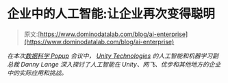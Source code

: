 # 企业中的人工智能:让企业再次变得聪明

> 原文:[https://www.dominodatalab.com/blog/ai-enterprise](https://www.dominodatalab.com/blog/ai-enterprise)

*在本次[数据科学 Popup](https://popup.dominodatalab.com?utm_source=blog&utm_medium=post&utm_campaign=ai-enterprise) 会议中， [Unity Technologies](https://unity3d.com/) 的人工智能和机器学习副总裁 Danny Lange 深入探讨了人工智能在 Unity、网飞、优步和其他地方的企业中的实际应用和挑战。*